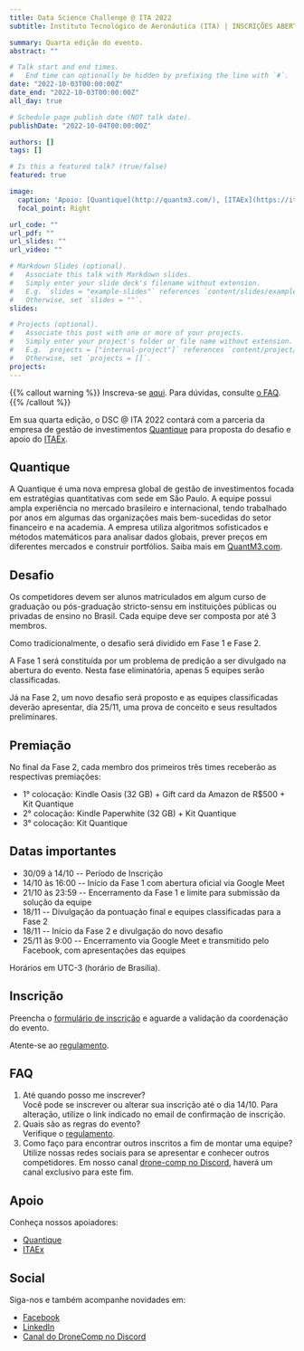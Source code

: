```yaml
---
title: Data Science Challenge @ ITA 2022
subtitle: Instituto Tecnológico de Aeronáutica (ITA) | INSCRIÇÕES ABERTAS

summary: Quarta edição do evento.
abstract: ""

# Talk start and end times.
#   End time can optionally be hidden by prefixing the line with `#`.
date: "2022-10-03T00:00:00Z"
date_end: "2022-10-03T00:00:00Z"
all_day: true

# Schedule page publish date (NOT talk date).
publishDate: "2022-10-04T00:00:00Z"

authors: []
tags: []

# Is this a featured talk? (true/false)
featured: true

image:
  caption: 'Apoio: [Quantique](http://quantm3.com/), [ITAEx](https://itaex.com.br/)'
  focal_point: Right

url_code: ""
url_pdf: ""
url_slides: ""
url_video: ""

# Markdown Slides (optional).
#   Associate this talk with Markdown slides.
#   Simply enter your slide deck's filename without extension.
#   E.g. `slides = "example-slides"` references `content/slides/example-slides.md`.
#   Otherwise, set `slides = ""`.
slides:

# Projects (optional).
#   Associate this post with one or more of your projects.
#   Simply enter your project's folder or file name without extension.
#   E.g. `projects = ["internal-project"]` references `content/project/deep-learning/index.md`.
#   Otherwise, set `projects = []`.
projects:
---
```


{{% callout warning %}}
Inscreva-se <a href="https://forms.gle/ywPk2JZvamFjUaNy8" target="_blank">aqui</a>.
Para dúvidas, consulte [o FAQ](#faq).
{{% /callout %}}

Em sua quarta edição, o DSC @ ITA 2022 contará com a parceria da empresa de gestão de investimentos [Quantique](http://quantm3.com/) para proposta do desafio e apoio do [ITAEx](https://itaex.com.br/).
## Quantique

A Quantique é uma nova empresa global de gestão de investimentos focada em estratégias quantitativas com sede em São Paulo. A equipe possui ampla experiência no mercado brasileiro e internacional, tendo trabalhado por anos em algumas das organizações mais bem-sucedidas do setor financeiro e na academia. A empresa utiliza algoritmos sofisticados e métodos matemáticos para analisar dados globais, prever preços em diferentes mercados e construir portfólios. Saiba mais em [QuantM3.com](http://quantm3.com/).

## Desafio

Os competidores devem ser alunos matriculados em algum curso de graduação ou pós-graduação stricto-sensu em instituições públicas ou privadas de ensino no Brasil. Cada equipe deve ser composta por até 3 membros.

Como tradicionalmente, o desafio será dividido em Fase 1 e Fase 2.

A Fase 1 será constituída por um problema de predição a ser divulgado na abertura do evento. Nesta fase eliminatória, apenas 5 equipes serão classificadas.

Já na Fase 2, um novo desafio será proposto e as equipes classificadas deverão apresentar, dia 25/11, uma prova de conceito e seus resultados preliminares.

## Premiação

No final da Fase 2, cada membro dos primeiros três times receberão as respectivas premiações:

- 1° colocação: Kindle Oasis (32 GB) + Gift card da Amazon de R$500 + Kit Quantique
- 2° colocação: Kindle Paperwhite (32 GB) + Kit Quantique
- 3° colocação: Kit Quantique

## Datas importantes

- 30/09 à 14/10  -- Período de Inscrição
- 14/10 às 16:00 -- Início da Fase 1 com abertura oficial via Google Meet
- 21/10 às 23:59 -- Encerramento da Fase 1 e limite para submissão da solução da equipe
- 18/11 -- Divulgação da pontuação final e equipes classificadas para a Fase 2
- 18/11 -- Início da Fase 2 e divulgação do novo desafio
- 25/11 às 9:00 -- Encerramento via Google Meet e transmitido pelo Facebook, com apresentações das equipes

Horários em UTC-3 (horário de Brasília).

## Inscrição

Preencha o [formulário de inscrição](https://forms.gle/ywPk2JZvamFjUaNy8) e aguarde a validação da coordenação do evento.

Atente-se ao [regulamento](https://docs.google.com/document/d/e/2PACX-1vQ5eSK-CTD4sAfXq_kY3xBAz-AbfMQktj6x9BziXAUjg6odmRXFpm0AO_xMnFRnjRtWbglKMQOOAjq8/pub).

## FAQ

1. Até quando posso me inscrever?<br>Você pode se inscrever ou alterar sua inscrição até o dia 14/10. Para alteração, utilize o link indicado no email de confirmação de inscrição.
2. Quais são as regras do evento?<br>Verifique o [regulamento](https://docs.google.com/document/d/e/2PACX-1vQ5eSK-CTD4sAfXq_kY3xBAz-AbfMQktj6x9BziXAUjg6odmRXFpm0AO_xMnFRnjRtWbglKMQOOAjq8/pub).
3. Como faço para encontrar outros inscritos a fim de montar uma equipe?<br>Utilize nossas redes sociais para se apresentar e conhecer outros competidores. Em nosso canal [drone-comp no Discord](https://discord.com/channels/824255192668569681/832215183454896158), haverá um canal exclusivo para este fim.

## Apoio

Conheça nossos apoiadores:

- [Quantique](http://quantm3.com/)
- [ITAEx](https://itaex.com.br/)

## Social

Siga-nos e também acompanhe novidades em:

- [Facebook](https://www.facebook.com/dsc.at.ita)
- [LinkedIn](https://www.linkedin.com/company/ita-data-science-challenge)
- [Canal do DroneComp no Discord](https://discord.com/channels/824255192668569681/832215183454896158)
